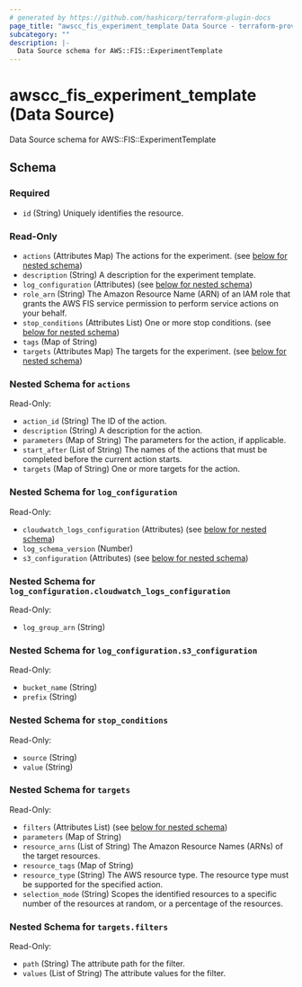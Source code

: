 ```yaml
---
# generated by https://github.com/hashicorp/terraform-plugin-docs
page_title: "awscc_fis_experiment_template Data Source - terraform-provider-awscc"
subcategory: ""
description: |-
  Data Source schema for AWS::FIS::ExperimentTemplate
---
```


# awscc_fis_experiment_template (Data Source)

Data Source schema for AWS::FIS::ExperimentTemplate



<!-- schema generated by tfplugindocs -->
## Schema

### Required

- `id` (String) Uniquely identifies the resource.

### Read-Only

- `actions` (Attributes Map) The actions for the experiment. (see [below for nested schema](#nestedatt--actions))
- `description` (String) A description for the experiment template.
- `log_configuration` (Attributes) (see [below for nested schema](#nestedatt--log_configuration))
- `role_arn` (String) The Amazon Resource Name (ARN) of an IAM role that grants the AWS FIS service permission to perform service actions on your behalf.
- `stop_conditions` (Attributes List) One or more stop conditions. (see [below for nested schema](#nestedatt--stop_conditions))
- `tags` (Map of String)
- `targets` (Attributes Map) The targets for the experiment. (see [below for nested schema](#nestedatt--targets))

<a id="nestedatt--actions"></a>
### Nested Schema for `actions`

Read-Only:

- `action_id` (String) The ID of the action.
- `description` (String) A description for the action.
- `parameters` (Map of String) The parameters for the action, if applicable.
- `start_after` (List of String) The names of the actions that must be completed before the current action starts.
- `targets` (Map of String) One or more targets for the action.


<a id="nestedatt--log_configuration"></a>
### Nested Schema for `log_configuration`

Read-Only:

- `cloudwatch_logs_configuration` (Attributes) (see [below for nested schema](#nestedatt--log_configuration--cloudwatch_logs_configuration))
- `log_schema_version` (Number)
- `s3_configuration` (Attributes) (see [below for nested schema](#nestedatt--log_configuration--s3_configuration))

<a id="nestedatt--log_configuration--cloudwatch_logs_configuration"></a>
### Nested Schema for `log_configuration.cloudwatch_logs_configuration`

Read-Only:

- `log_group_arn` (String)


<a id="nestedatt--log_configuration--s3_configuration"></a>
### Nested Schema for `log_configuration.s3_configuration`

Read-Only:

- `bucket_name` (String)
- `prefix` (String)



<a id="nestedatt--stop_conditions"></a>
### Nested Schema for `stop_conditions`

Read-Only:

- `source` (String)
- `value` (String)


<a id="nestedatt--targets"></a>
### Nested Schema for `targets`

Read-Only:

- `filters` (Attributes List) (see [below for nested schema](#nestedatt--targets--filters))
- `parameters` (Map of String)
- `resource_arns` (List of String) The Amazon Resource Names (ARNs) of the target resources.
- `resource_tags` (Map of String)
- `resource_type` (String) The AWS resource type. The resource type must be supported for the specified action.
- `selection_mode` (String) Scopes the identified resources to a specific number of the resources at random, or a percentage of the resources.

<a id="nestedatt--targets--filters"></a>
### Nested Schema for `targets.filters`

Read-Only:

- `path` (String) The attribute path for the filter.
- `values` (List of String) The attribute values for the filter.


